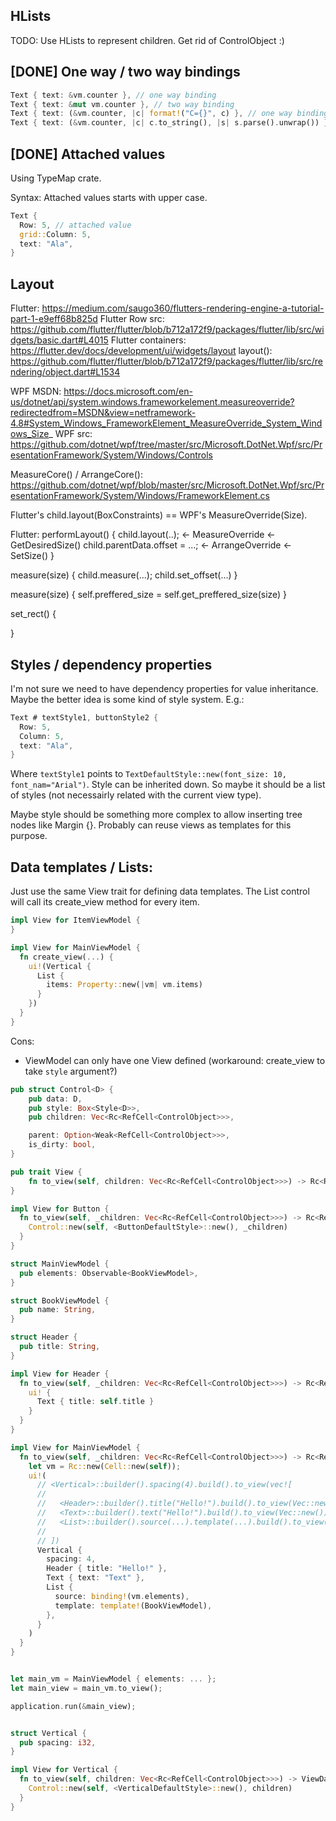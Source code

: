 HLists
-----------------------------

TODO:
Use HLists to represent children. Get rid of ControlObject :)

[DONE] One way / two way bindings
-----------------------------

```rust
Text { text: &vm.counter }, // one way binding
Text { text: &mut vm.counter }, // two way binding
Text { text: (&vm.counter, |c| format!("C={}", c) }, // one way binding with converter
Text { text: (&vm.counter, |c| c.to_string(), |s| s.parse().unwrap()) }, // two way binding with converter
```

[DONE] Attached values
-----------------------------

Using TypeMap crate.

Syntax: Attached values starts with upper case.

```rust
Text {
  Row: 5, // attached value
  grid::Column: 5,
  text: "Ala",
}
```

Layout
-----------------------------

Flutter: https://medium.com/saugo360/flutters-rendering-engine-a-tutorial-part-1-e9eff68b825d
Flutter Row src: https://github.com/flutter/flutter/blob/b712a172f9/packages/flutter/lib/src/widgets/basic.dart#L4015
Flutter containers: https://flutter.dev/docs/development/ui/widgets/layout
layout(): https://github.com/flutter/flutter/blob/b712a172f9/packages/flutter/lib/src/rendering/object.dart#L1534

WPF MSDN: https://docs.microsoft.com/en-us/dotnet/api/system.windows.frameworkelement.measureoverride?redirectedfrom=MSDN&view=netframework-4.8#System_Windows_FrameworkElement_MeasureOverride_System_Windows_Size_
WPF src: https://github.com/dotnet/wpf/tree/master/src/Microsoft.DotNet.Wpf/src/PresentationFramework/System/Windows/Controls

MeasureCore() / ArrangeCore(): https://github.com/dotnet/wpf/blob/master/src/Microsoft.DotNet.Wpf/src/PresentationFramework/System/Windows/FrameworkElement.cs

Flutter's child.layout(BoxConstraints) == WPF's MeasureOverride(Size).

Flutter:
performLayout() {
  child.layout(..); <- MeasureOverride <- GetDesiredSize()
  child.parentData.offset = ...; <- ArrangeOverride <- SetSize()
}


measure(size) {
  child.measure(...);
  child.set_offset(...)
}

measure(size) {
  self.preffered_size = self.get_preffered_size(size)
}

set_rect() {
  
}



Styles / dependency properties
-----------------------------

I'm not sure we need to have dependency properties for value inheritance.
Maybe the better idea is some kind of style system. E.g.:

```rust
Text # textStyle1, buttonStyle2 {
  Row: 5,
  Column: 5,
  text: "Ala",
}
```

Where `textStyle1` points to `TextDefaultStyle::new(font_size: 10, font_nam="Arial")`.
Style can be inherited down. So maybe it should be a list of styles (not necessairly related with
the current view type).

Maybe style should be something more complex to allow inserting tree nodes like Margin {}. Probably can reuse views as templates for this purpose.


Data templates / Lists:
-----------------------------

Just use the same View trait for defining data templates. The List control will call its create_view method for every item.

```rust
impl View for ItemViewModel {
}

impl View for MainViewModel {
  fn create_view(...) {
    ui!(Vertical {
      List {
        items: Property::new(|vm| vm.items)
      }
    })
  }
}
```

Cons:

- ViewModel can only have one View defined (workaround: create_view to take `style` argument?)

```rust
pub struct Control<D> {
    pub data: D,
    pub style: Box<Style<D>>,
    pub children: Vec<Rc<RefCell<ControlObject>>>,

    parent: Option<Weak<RefCell<ControlObject>>>,
    is_dirty: bool,
}

pub trait View {
    fn to_view(self, children: Vec<Rc<RefCell<ControlObject>>>) -> Rc<RefCell<ControlObject>>;
}

impl View for Button {
  fn to_view(self, _children: Vec<Rc<RefCell<ControlObject>>>) -> Rc<RefCell<ControlObject> {
    Control::new(self, <ButtonDefaultStyle>::new(), _children)
  }
}

struct MainViewModel {
  pub elements: Observable<BookViewModel>,
}

struct BookViewModel {
  pub name: String,
}

struct Header {
  pub title: String,
}

impl View for Header {
  fn to_view(self, _children: Vec<Rc<RefCell<ControlObject>>>) -> Rc<RefCell<ControlObject> {
    ui! {
      Text { title: self.title }
    }
  }
}

impl View for MainViewModel {
  fn to_view(self, _children: Vec<Rc<RefCell<ControlObject>>>) -> Rc<RefCell<ControlObject> {
    let vm = Rc::new(Cell::new(self));
    ui!(
      // <Vertical>::builder().spacing(4).build().to_view(vec![
      //
      //   <Header>::builder().title("Hello!").build().to_view(Vec::new()).
      //   <Text>::builder().text("Hello!").build().to_view(Vec::new()).
      //   <List>::builder().source(...).template(...).build().to_view(Vec::new()),
      //
      // ])
      Vertical {
        spacing: 4,
        Header { title: "Hello!" },
        Text { text: "Text" },
        List {
          source: binding!(vm.elements),
          template: template!(BookViewModel),
        },
      }
    )
  }
}


let main_vm = MainViewModel { elements: ... };
let main_view = main_vm.to_view();

application.run(&main_view);


struct Vertical {
  pub spacing: i32,
}

impl View for Vertical {
  fn to_view(self, children: Vec<Rc<RefCell<ControlObject>>>) -> ViewData {
    Control::new(self, <VerticalDefaultStyle>::new(), children)
  }
}

```

